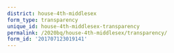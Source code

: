 ```yaml
---
district: house-4th-middlesex
form_type: transparency
unique_id: house-4th-middlesex-transparency
permalink: /2020bq/house-4th-middlesex/transparency/
form_id: '201707123019141'
---
```

